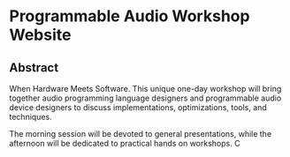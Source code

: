 # Programmable Audio Workshop Website

## Abstract
When Hardware Meets Software. This unique one-day workshop will bring together audio programming language designers and programmable audio device designers to discuss implementations, optimizations, tools, and techniques.  

The morning session will be devoted to general presentations, while the afternoon will be dedicated to practical hands on workshops. C
